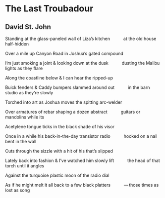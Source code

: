 # The Last Troubadour
## David St. John
Standing at the glass-paneled wall of Liza’s kitchen
          at the old house half-hidden

Over a mile up Canyon Road in Joshua’s gated compound

I’m just smoking a joint & looking down at the dusk
          dusting the Malibu lights as they flare

Along the coastline below & I can hear the ripped-up

Buick fenders & Caddy bumpers slammed around out
          in the barn studio as they’re slowly

Torched into art as Joshua moves the spitting arc-welder

Over armatures of rebar shaping a dozen abstract
          guitars or mandolins while its

Acetylene tongue ticks in the black shade of his visor

Once in a while his back-in-the-day transistor radio
          hooked on a nail bent in the wall

Cuts through the sizzle with a hit of his that’s slipped

Lately back into fashion & I’ve watched him slowly lift
          the head of that torch until it angles

Against the turquoise plastic moon of the radio dial

As if he might melt it all back to a few black platters
          — those times as lost as song